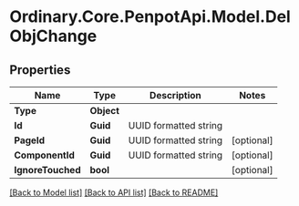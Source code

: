 # Ordinary.Core.PenpotApi.Model.DelObjChange

## Properties

Name | Type | Description | Notes
------------ | ------------- | ------------- | -------------
**Type** | **Object** |  | 
**Id** | **Guid** | UUID formatted string | 
**PageId** | **Guid** | UUID formatted string | [optional] 
**ComponentId** | **Guid** | UUID formatted string | [optional] 
**IgnoreTouched** | **bool** |  | [optional] 

[[Back to Model list]](../README.md#documentation-for-models) [[Back to API list]](../README.md#documentation-for-api-endpoints) [[Back to README]](../README.md)

